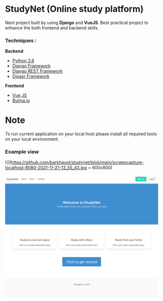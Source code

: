 # StudyNet (Online study platform)

Next project built by  using **Django** and **VueJS**. Best practical project to enhance the both frontend and backend skills.

### Techniques :
**Backend**
* [Python 3.8](https://www.python.org/)
* [Django Framework](https://www.djangoproject.com/)
* [Django REST Framework](https://www.django-rest-framework.org/)
* [Djoser Framework](https://djoser.readthedocs.io/en/latest/)

**Frontend**
* [Vue JS](https://vuejs.org/)
* [Bulma.io](https://bulma.io/)


# Note

To run current application on your local host please install all required tools on your local environment. 

### Example view

![](https://github.com/barkhayot/studynet/blob/main/screencapture-localhost-8080-2021-11-21-13_55_43.jpg = 600x800)

<img src="https://github.com/barkhayot/studynet/blob/main/screencapture-localhost-8080-2021-11-21-13_55_43.jpg" data-canonical-src="https://github.com/barkhayot/studynet/blob/main/screencapture-localhost-8080-2021-11-21-13_55_43.jpg" width="500" height="400" />

